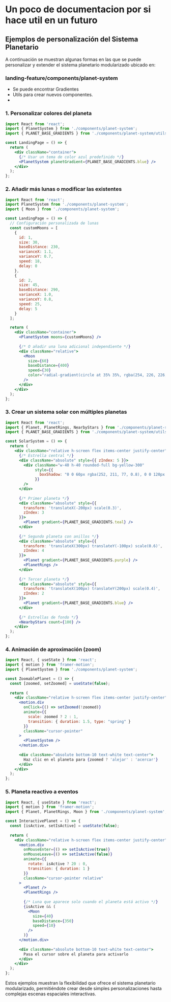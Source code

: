# Un poco de documentacion por si hace util en un futuro

## Ejemplos de personalización del Sistema Planetario

A continuación se muestran algunas formas en las que se puede personalizar y extender el sistema planetario modularizado ubicado en:
### landing-feature/components/planet-system
- Se puede encontrar Gradientes
- Utils para crear nuevos componentes.
-

### 1. Personalizar colores del planeta

```jsx
import React from 'react';
import { PlanetSystem } from './components/planet-system';
import { PLANET_BASE_GRADIENTS } from './components/planet-system/utils/gradients';

const LandingPage = () => {
  return (
    <div className="container">
      {/* Usar un tema de color azul predefinido */}
      <PlanetSystem planetGradient={PLANET_BASE_GRADIENTS.blue} />
    </div>
  );
};
```

### 2. Añadir más lunas o modificar las existentes

```jsx
import React from 'react';
import PlanetSystem from './components/planet-system';
import { Moon } from './components/planet-system';

const LandingPage = () => {
  // Configuración personalizada de lunas
  const customMoons = [
    {
      id: 1,
      size: 30,
      baseDistance: 230,
      varianceX: 1.1,
      varianceY: 0.7,
      speed: 18,
      delay: 0
    },
    {
      id: 2,
      size: 45,
      baseDistance: 290,
      varianceX: 1.0,
      varianceY: 0.8,
      speed: 25,
      delay: 5
    }
  ];

  return (
    <div className="container">
      <PlanetSystem moons={customMoons} />
      
      {/* O añadir una luna adicional independiente */}
      <div className="relative">
        <Moon 
          size={60}
          baseDistance={400}
          speed={30}
          color="radial-gradient(circle at 35% 35%, rgba(254, 226, 226, 0.95), rgba(248, 113, 113, 0.85))"
        />
      </div>
    </div>
  );
};
```

### 3. Crear un sistema solar con múltiples planetas

```jsx
import React from 'react';
import { Planet, PlanetRings, NearbyStars } from './components/planet-system';
import { PLANET_BASE_GRADIENTS } from './components/planet-system/utils/gradients';

const SolarSystem = () => {
  return (
    <div className="relative h-screen flex items-center justify-center">
      {/* Estrella central */}
      <div className="absolute" style={{ zIndex: 5 }}>
        <div className="w-40 h-40 rounded-full bg-yellow-300" 
             style={{ 
               boxShadow: "0 0 60px rgba(252, 211, 77, 0.8), 0 0 120px rgba(252, 211, 77, 0.4)" 
             }} 
        />
      </div>
      
      {/* Primer planeta */}
      <div className="absolute" style={{ 
        transform: 'translateX(-200px) scale(0.3)', 
        zIndex: 3 
      }}>
        <Planet gradient={PLANET_BASE_GRADIENTS.teal} />
      </div>
      
      {/* Segundo planeta con anillos */}
      <div className="absolute" style={{ 
        transform: 'translateX(300px) translateY(-100px) scale(0.6)', 
        zIndex: 4 
      }}>
        <Planet gradient={PLANET_BASE_GRADIENTS.purple} />
        <PlanetRings />
      </div>
      
      {/* Tercer planeta */}
      <div className="absolute" style={{ 
        transform: 'translateX(100px) translateY(200px) scale(0.4)', 
        zIndex: 2 
      }}>
        <Planet gradient={PLANET_BASE_GRADIENTS.blue} />
      </div>
      
      {/* Estrellas de fondo */}
      <NearbyStars count={100} />
    </div>
  );
};
```

### 4. Animación de aproximación (zoom)

```jsx
import React, { useState } from 'react';
import { motion } from 'framer-motion';
import { PlanetSystem } from './components/planet-system';

const ZoomablePlanet = () => {
  const [zoomed, setZoomed] = useState(false);
  
  return (
    <div className="relative h-screen flex items-center justify-center">
      <motion.div
        onClick={() => setZoomed(!zoomed)}
        animate={{
          scale: zoomed ? 2 : 1,
          transition: { duration: 1.5, type: "spring" }
        }}
        className="cursor-pointer"
      >
        <PlanetSystem />
      </motion.div>
      
      <div className="absolute bottom-10 text-white text-center">
        Haz clic en el planeta para {zoomed ? 'alejar' : 'acercar'}
      </div>
    </div>
  );
};
```

### 5. Planeta reactivo a eventos

```jsx
import React, { useState } from 'react';
import { motion } from 'framer-motion';
import { Planet, PlanetRings, Moon } from './components/planet-system';

const InteractivePlanet = () => {
  const [isActive, setIsActive] = useState(false);
  
  return (
    <div className="relative h-screen flex items-center justify-center">
      <motion.div
        onMouseEnter={() => setIsActive(true)}
        onMouseLeave={() => setIsActive(false)}
        animate={{
          rotate: isActive ? 20 : 0,
          transition: { duration: 1 }
        }}
        className="cursor-pointer relative"
      >
        <Planet />
        <PlanetRings />
        
        {/* Luna que aparece solo cuando el planeta está activo */}
        {isActive && (
          <Moon 
            size={40}
            baseDistance={350}
            speed={10}
          />
        )}
      </motion.div>
      
      <div className="absolute bottom-10 text-white text-center">
        Pasa el cursor sobre el planeta para activarlo
      </div>
    </div>
  );
};
```

Estos ejemplos muestran la flexibilidad que ofrece el sistema planetario modularizado, permitiéndote crear desde simples personalizaciones hasta complejas escenas espaciales interactivas.